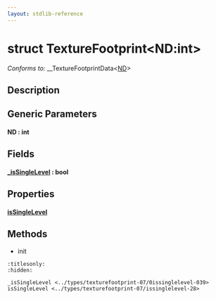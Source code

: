 ```yaml
---
layout: stdlib-reference
---
```


# struct TextureFootprint\<ND:int\>

*Conforms to:* \_\_TextureFootprintData\<[ND](index.md#decl-ND)\>

## Description



## Generic Parameters

####  <a id="decl-ND"></a>ND  : int

## Fields

####  <a id="decl-_isSingleLevel"></a>[\_isSingleLevel](0issinglelevel-039.md) : bool

## Properties

####  <a id="decl-isSingleLevel"></a>[isSingleLevel](issinglelevel-28.md)

## Methods

* init


```{toctree}
:titlesonly:
:hidden:

_isSingleLevel <../types/texturefootprint-07/0issinglelevel-039>
isSingleLevel <../types/texturefootprint-07/issinglelevel-28>
```

<script>
// Fix .md links to .html when on ReadTheDocs
if (window.location.hostname.includes('readthedocs') || 
    window.location.hostname.includes('rtfd.io')) {
  document.addEventListener('DOMContentLoaded', function() {
    const links = document.querySelectorAll('a');
    links.forEach(link => {
      const href = link.getAttribute('href');
      if (href && href.includes('.md')) {
        // This regex will handle .md links with or without fragment identifiers or query parameters
        link.href = link.href.replace(/(.+)\.md(#[^?]*)?(\?.*)?$/, '$1.html$2$3');
      }
    });
  });
}
</script>

